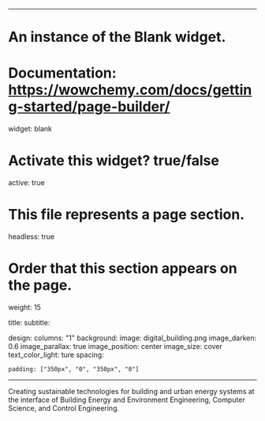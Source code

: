 
---
# An instance of the Blank widget.
# Documentation: https://wowchemy.com/docs/getting-started/page-builder/
widget: blank

# Activate this widget? true/false
active: true

# This file represents a page section.
headless: true

# Order that this section appears on the page.
weight: 15

title: 
subtitle:

design:
  columns: "1"
  background:
    image: digital_building.png
    image_darken: 0.6
    image_parallax: true
    image_position: center
    image_size: cover
    text_color_light: ture
  spacing:

    padding: ["350px", "0", "350px", "0"]
---

Creating sustainable technologies for building and urban energy systems at the interface of Building Energy and Environment Engineering, Computer Science, and Control Engineering.
